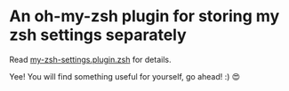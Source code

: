 # An oh-my-zsh plugin for storing my zsh settings separately

Read [my-zsh-settings.plugin.zsh](my-zsh-settings.plugin.zsh) for details.

Yee! You will find something useful for yourself, go ahead! :) :heart_eyes:
